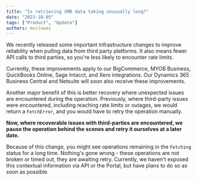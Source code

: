 ```yaml
---
title: "Is retrieving SMB data taking unusually long?"
date: "2023-10-05"
tags: ["Product", "Update"]
authors: mcclowes
---
```


We recently released some important infrastructure changes to improve reliability when pulling data from third party platforms. It also means fewer API calls to third parties, so you're less likely to encounter rate limits.

<!--truncate-->

Currently, these improvements apply to our BigCommerce, MYOB Business, QuickBooks Online, Sage Intacct, and Xero integrations. Our Dynamics 365 Business Central and Netsuite will soon also receive these improvements.
 
Another major benefit of this is better recovery where unexpected issues are encountered during the operation. Previously, where third-party issues were encountered, including reaching rate limits or outages, we would return a `FetchError`, and you would have to retry the operation manually.

**Now, where recoverable issues with third-parties are encountered, we pause the operation behind the scenes and retry it ourselves at a later date.**

Because of this change, you might see operations remaining in the `Fetching` status for a long time. Nothing's gone wrong - these operations are not broken or timed out, they are awaiting retry. Currently, we haven't exposed this contextual information via API or the Portal, but have plans to do so as soon as possible.

